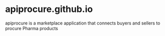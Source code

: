 # apiprocure.github.io
apiprocure is a marketplace application that connects buyers and sellers to procure Pharma products
